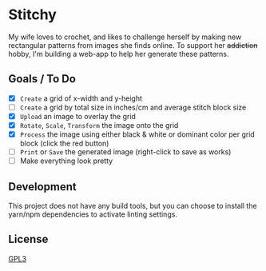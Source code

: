 # Stitchy

My wife loves to crochet, and likes to challenge herself by making new rectangular patterns from images she finds online. To support her ~~addiction~~ hobby, I'm building a web-app to help her generate these patterns.

## Goals / To Do

- [x] `Create` a grid of x-width and y-height
- [ ] `Create` a grid by total size in inches/cm and average stitch block size
- [x] `Upload` an image to overlay the grid
- [x] `Rotate`, `Scale`, `Transform` the image onto the grid
- [x] `Process` the image using either black & white or dominant color per grid block (click the red button)
- [ ] `Print` or `Save` the generated image (right-click to save as works)
- [ ] Make everything look pretty

## Development

This project does not have any build tools, but you can choose to install the yarn/npm dependencies to activate linting settings.

## License
[GPL3](LICENSE)
